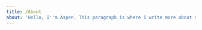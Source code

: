 ```yaml
---
title: /About
about: 'Hello, I''m Aspen. This paragraph is where I write more about myself.'
---
```


